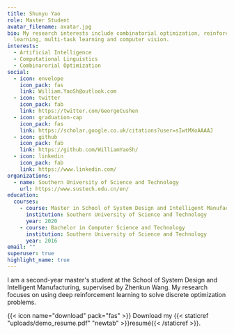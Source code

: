 ```yaml
---
title: Shunyu Yao
role: Master Student
avatar_filename: avatar.jpg
bio: My research interests include combinatorial optimization, reinforcement
  learning, multi-task learning and computer vision.
interests:
  - Artificial Intelligence
  - Computational Linguistics
  - Combinarorial Optimization
social:
  - icon: envelope
    icon_pack: fas
    link: William.YaoSh@outlook.com
  - icon: twitter
    icon_pack: fab
    link: https://twitter.com/GeorgeCushen
  - icon: graduation-cap
    icon_pack: fas
    link: https://scholar.google.co.uk/citations?user=sIwtMXoAAAAJ
  - icon: github
    icon_pack: fab
    link: https://github.com/WilliamYaoSh/
  - icon: linkedin
    icon_pack: fab
    link: https://www.linkedin.com/
organizations:
  - name: Southern University of Science and Technology
    url: https://www.sustech.edu.cn/en/
education:
  courses:
    - course: Master in School of System Design and Intelligent Manufacturing
      institution: Southern University of Science and Technology
      year: 2020
    - course: Bachelor in Computer Science and Technology
      institution: Southern University of Science and Technology
      year: 2016
email: ""
superuser: true
highlight_name: true
---
```

I am a second-year master's student at the School of System Design and Intelligent Manufacturing, supervised by Zhenkun Wang. My research focuses on using deep reinforcement learning to solve discrete optimization problems.

{{< icon name="download" pack="fas" >}} Download my {{< staticref "uploads/demo_resume.pdf" "newtab" >}}resumé{{< /staticref >}}.